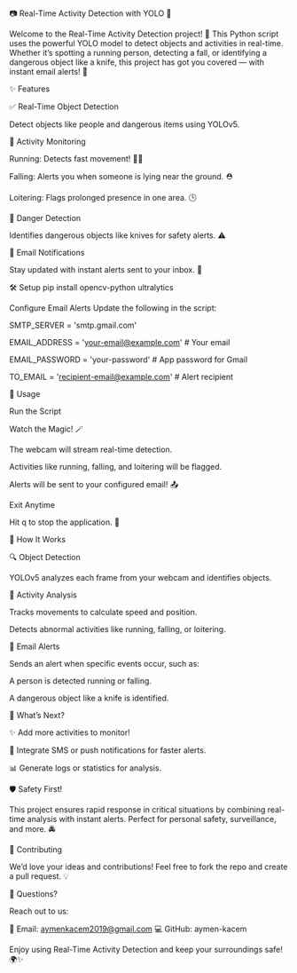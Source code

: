 📷 Real-Time Activity Detection with YOLO 🚀

Welcome to the Real-Time Activity Detection project! 🎉 This Python script uses the powerful YOLO model to detect objects and activities in real-time. Whether it’s spotting a running person, detecting a fall, or identifying a dangerous object like a knife, this project has got you covered — with instant email alerts! 📧

✨ Features

✅ Real-Time Object Detection

Detect objects like people and dangerous items using YOLOv5.

🏃 Activity Monitoring

Running: Detects fast movement! 🏃‍♂️

Falling: Alerts you when someone is lying near the ground. ⛑️

Loitering: Flags prolonged presence in one area. 🕒

🔪 Danger Detection

Identifies dangerous objects like knives for safety alerts. ⚠️

📧 Email Notifications

Stay updated with instant alerts sent to your inbox. 💌

🛠️ Setup
pip install opencv-python ultralytics

Configure Email Alerts
Update the following in the script:

SMTP_SERVER = 'smtp.gmail.com'

EMAIL_ADDRESS = 'your-email@example.com'  # Your email

EMAIL_PASSWORD = 'your-password'          # App password for Gmail

TO_EMAIL = 'recipient-email@example.com'  # Alert recipient

🚀 Usage

Run the Script

Watch the Magic! 🪄


The webcam will stream real-time detection.

Activities like running, falling, and loitering will be flagged.

Alerts will be sent to your configured email! 📤

Exit Anytime

Hit q to stop the application. 🛑


📜 How It Works

🔍 Object Detection

YOLOv5 analyzes each frame from your webcam and identifies objects.


🧠 Activity Analysis

Tracks movements to calculate speed and position.

Detects abnormal activities like running, falling, or loitering.

📧 Email Alerts

Sends an alert when specific events occur, such as:

A person is detected running or falling.

A dangerous object like a knife is identified.

🌟 What’s Next?

✨ Add more activities to monitor!

📲 Integrate SMS or push notifications for faster alerts.

📊 Generate logs or statistics for analysis.

🛡️ Safety First!

This project ensures rapid response in critical situations by combining real-time analysis with instant alerts. Perfect for personal safety, surveillance, and more. 🚔

🤝 Contributing

We’d love your ideas and contributions! Feel free to fork the repo and create a pull request. 💡

📧 Questions?

Reach out to us:

📩 Email: aymenkacem2019@gmail.com
💻 GitHub: aymen-kacem




Enjoy using Real-Time Activity Detection and keep your surroundings safe! 🌍✨
